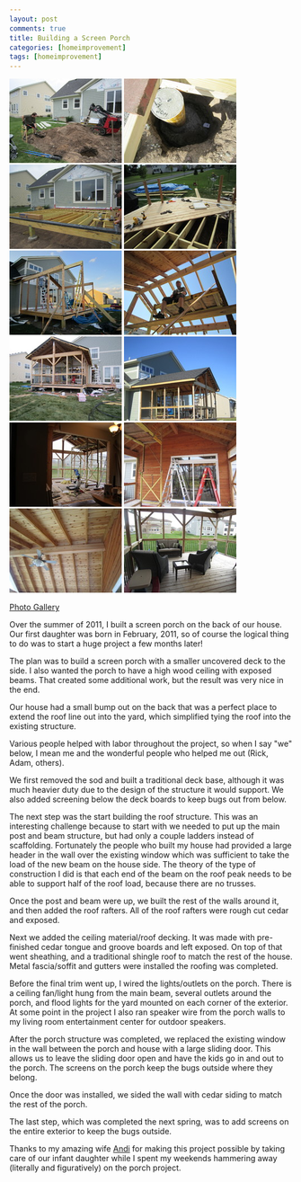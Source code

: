 ```yaml
---
layout: post
comments: true
title: Building a Screen Porch
categories: [homeimprovement]
tags: [homeimprovement]
---
```

<div class="row">
<a href="/images/porch/img_1209.jpg" class="fancybox" rel="porch"><img src="/images/porch/img_1209t.jpg" alt="Digging the post holes"></a>
<a href="/images/porch/img_1254.jpg" class="fancybox" rel="porch"><img src="/images/porch/img_1254t.jpg" alt="Concrete form"></a>
<a href="/images/porch/img_1375.jpg" class="fancybox" rel="porch"><img src="/images/porch/img_1375t.jpg" alt="Deck framing"></a>
<a href="/images/porch/img_1487.jpg" class="fancybox" rel="porch"><img src="/images/porch/img_1487t.jpg" alt="Decking"></a>
<a href="/images/porch/img_1516.jpg" class="fancybox" rel="porch"><img src="/images/porch/img_1516t.jpg" alt="Beams"></a>
<a href="/images/porch/img_2081.jpg" class="fancybox" rel="porch"><img src="/images/porch/img_2081t.jpg" alt="Ceiling/decking"></a>
<a href="/images/porch/img_2280.jpg" class="fancybox" rel="porch"><img src="/images/porch/img_2280t.jpg" alt="Roof deck"></a>
<a href="/images/porch/img_2318_001.jpg" class="fancybox" rel="porch"><img src="/images/porch/img_2318_001t.jpg" alt="Roofing"></a>
<a href="/images/porch/img_2511.jpg" class="fancybox" rel="porch"><img src="/images/porch/img_2511t.jpg" alt="Installing door"></a>
<a href="/images/porch/img_2537.jpg" class="fancybox" rel="porch"><img src="/images/porch/img_2537t.jpg" alt="Door and wall"></a>
<a href="/images/porch/img_2761.jpg" class="fancybox" rel="porch"><img src="/images/porch/img_2761t.jpg" alt="Ceiling + fan"></a>
<a href="/images/porch/img_3539.jpg" class="fancybox" rel="porch"><img src="/images/porch/img_3539t.jpg" alt="Furniture"></a>
</div>

[Photo Gallery](http://gallery.chuckhays.net/Projects/Coachford-Ave/CoachfordHouseporchdeck/)

Over the summer of 2011, I built a screen porch on the back of our house. Our first daughter was born in February, 2011, so of course the logical thing to do was to start a huge project a few months later!

The plan was to build a screen porch with a smaller uncovered deck to the side. I also wanted the porch to have a high wood ceiling with exposed beams. That created some additional work, but the result was very nice in the end.

Our house had a small bump out on the back that was a perfect place to extend the roof line out into the yard, which simplified tying the roof into the existing structure.

Various people helped with labor throughout the project, so when I say "we" below, I mean me and the wonderful people who helped me out (Rick, Adam, others).

We first removed the sod and built a traditional deck base, although it was much heavier duty due to the design of the structure it would support. We also added screening below the deck boards to keep bugs out from below.

The next step was the start building the roof structure. This was an interesting challenge because to start with we needed to put up the main post and beam structure, but had only a couple ladders instead of scaffolding. Fortunately the people who built my house had provided a large header in the wall over the existing window which was sufficient to take the load of the new beam on the house side. The theory of the type of construction I did is that each end of the beam on the roof peak needs to be able to support half of the roof load, because there are no trusses.  

Once the post and beam were up, we built the rest of the walls around it, and then added the roof rafters. All of the roof rafters were rough cut cedar and exposed.

Next we added the ceiling material/roof decking. It was made with pre-finished cedar tongue and groove boards and left exposed. On top of that went sheathing, and a traditional shingle roof to match the rest of the house. Metal fascia/soffit and gutters were installed the roofing was completed.

Before the final trim went up, I wired the lights/outlets on the porch. There is a ceiling fan/light hung from the main beam, several outlets around the porch, and flood lights for the yard mounted on each corner of the exterior. At some point in the project I also ran speaker wire from the porch walls to my living room entertainment center for outdoor speakers.

After the porch structure was completed, we replaced the existing window in the wall between the porch and house with a large sliding door. This allows us to leave the sliding door open and have the kids go in and out to the porch. The screens on the porch keep the bugs outside where they belong.

Once the door was installed, we sided the wall with cedar siding to match the rest of the porch.

The last step, which was completed the next spring, was to add screens on the entire exterior to keep the bugs outside.

Thanks to my amazing wife [Andi](http://andihays.net) for making this project possible by taking care of our infant daughter while I spent my weekends hammering away (literally and figuratively) on the porch project.

